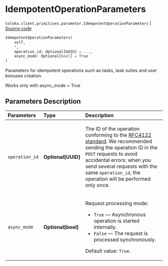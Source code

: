 # IdempotentOperationParameters
`toloka.client.primitives.parameter.IdempotentOperationParameters` | [Source code](https://github.com/Toloka/toloka-kit/blob/v1.2.0.post1/src/client/primitives/parameter.py#L16)

```python
IdempotentOperationParameters(
    self,
    *,
    operation_id: Optional[UUID] = ...,
    async_mode: Optional[bool] = True
)
```

Parameters for idempotent operations such as tasks, task suites and user bonuses creation.


Works only with async_mode = True

## Parameters Description

| Parameters | Type | Description |
| :----------| :----| :-----------|
`operation_id`|**Optional\[UUID\]**|<p>The ID of the operation conforming to the [RFC4122 standard](https://tools.ietf.org/html/rfc4122). We recommended sending the operation ID in the `POST` requests to avoid accidental errors: when you send several requests with the same `operation_id`, the operation will be performed only once.</p>
`async_mode`|**Optional\[bool\]**|<p>Request processing mode:</p> <ul> <li>`True` — Asynchronous operation is started internally.</li> <li>`False` — The request is processed synchronously.</li> </ul> <p></p><p>Default value: `True`.</p>
